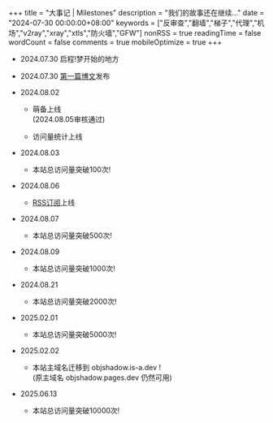 +++
title = "大事记 | Milestones"
description = "我们的故事还在继续..."
date = "2024-07-30 00:00:00+08:00"
keywords = ["反审查","翻墙","梯子","代理","机场","v2ray","xray","xtls","防火墙","GFW"]
nonRSS = true
readingTime = false
wordCount = false
comments = true
mobileOptimize = true
+++
- 2024.07.30 启程!梦开始的地方

- 2024.07.30 [第一篇博文](/posts/what-is-tls-in-any/)发布

- 2024.08.02
  - 萌备上线<br/>
    (2024.08.05审核通过)
    
  - 访问量统计上线
  
- 2024.08.03
  - 本站总访问量突破100次!

- 2024.08.06
  - [RSS订阅](/index.xml)上线

- 2024.08.07
  - 本站总访问量突破500次!

- 2024.08.09
  - 本站总访问量突破1000次!

- 2024.08.21
  - 本站总访问量突破2000次!

- 2025.02.01
  - 本站总访问量突破5000次!

- 2025.02.02
  - 本站主域名迁移到 objshadow.is-a.dev !<br/>
    (原主域名 objshadow.pages.dev 仍然可用)

- 2025.06.13
  - 本站总访问量突破10000次!
